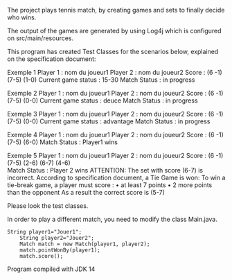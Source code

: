 The project plays tennis match, by creating games and sets to finally decide who wins.

The output of the games are generated by using Log4j which is configured on src/main/resources.

This program has created Test Classes for the scenarios below, explained on the specification document:

Exemple 1
Player 1 : nom du joueur1
Player 2 : nom du joueur2
Score : (6 -1) (7-5) (1-0)
Current game status : 15-30
Match Status : in progress


Exemple 2
Player 1 : nom du joueur1
Player 2 : nom du joueur2
Score : (6 -1) (7-5) (0-0)
Current game status : deuce
Match Status : in progress

Exemple 3
Player 1 : nom du joueur1
Player 2 : nom du joueur2
Score : (6 -1) (7-5) (0-0)
Current game status : advantage
Match Status : in progress


Exemple 4
Player 1 : nom du joueur1
Player 2 : nom du joueur2
Score : (6 -1) (7-5) (6-0)
Match Status : Player1 wins


Exemple 5
Player 1 : nom du joueur1
Player 2 : nom du joueur2
Score : (6 -1) (7-5) (2-6) (6-7) (4-6)   
Match Status : Player 2 wins
ATTENTION: The set with score (6-7) is incorrect. According to specification document, a Tie Game is won:
To win a tie-break game, a player must score :
• at least 7 points
• 2 more points than the opponent
As a result the correct score is (5-7)


Please look the test classes.

In order to play a different match, you need to modify the class Main.java.
    	
    	
	String player1="Jouer1";
    	String player2="Jouer2";
    	Match match = new Match(player1, player2);
    	match.pointWonBy(player1);
    	match.score();



Program compiled with JDK 14